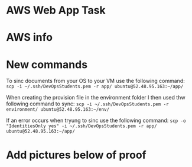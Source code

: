 # AWS Web App Task

# AWS info

# New commands

To sinc documents from your OS to your VM use the following command:
``` scp -i ~/.ssh/DevOpsStudents.pem -r app/ ubuntu@52.48.95.163:~/app/ ```

When creating the provision file in the environment folder I then used thw following command to sync:
``` scp -i ~/.ssh/DevOpsStudents.pem -r environment/ ubuntu@52.48.95.163:~/env/ ```

If an error occurs when tryung to sinc use the following command:
``` scp -o "IdentitiesOnly yes" -i ~/.ssh/DevOpsStudents.pem -r app/ ubuntu@52.48.95.163:~/app/ ```

# Add pictures below of proof


